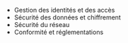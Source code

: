 - Gestion des identités et des accès
- Sécurité des données et chiffrement
- Sécurité du réseau
- Conformité et réglementations